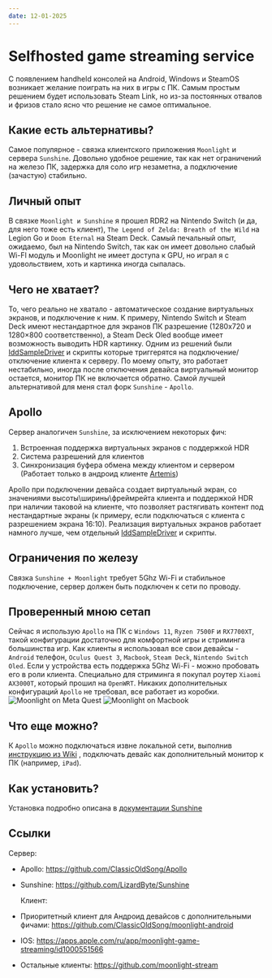 ```yaml
---
date: 12-01-2025
---
```


# Selfhosted game streaming service

С появлением handheld консолей на Android, Windows и SteamOS возникает желание поиграть на них в игры с ПК. Самым простым решением будет использовать Steam Link, но из-за постоянных отвалов и фризов стало ясно что решение не самое оптимальное.

## Какие есть альтернативы?

Самое популярное - связка клиентского приложения `Moonlight` и сервера `Sunshine`. Довольно удобное решение, так как нет ограничений на железо ПК, задержка для соло игр незаметна, а подключение (зачастую) стабильно.

## Личный опыт

В связке `Moonlight и Sunshine` я прошел RDR2 на Nintendo Switch (и да, для него тоже есть клиент), `The Legend of Zelda: Breath of the Wild` на Legion Go и `Doom Eternal` на Steam Deck. Самый печальный опыт, ожидаемо, был на Nintendo Switch, так как он имеет довольно слабый Wi-FI модуль и Moonlight не имеет доступа к GPU, но играл я с удовольствием, хоть и картинка иногда сыпалась.

## Чего не хватает?

То, чего реально не хватало - автоматическое создание виртуальных экранов, и подключение к ним. К примеру, Nintendo Switch и Steam Deck имеют нестандартное для экранов ПК разрешение (1280x720 и 1280×800 соответственно), а Steam Deck Oled вообще имеет возможность выводить HDR картинку. Одним из решений были [IddSampleDriver](https://github.com/roshkins/IddSampleDriver) и скрипты которые триггерятся на подключение/отключение клиента к серверу. По моему опыту, это работает нестабильно, иногда после отключения девайса виртуальный монитор остается, монитор ПК не включается обратно. Самой лучшей альтернативой для меня стал форк `Sunshine` - `Apollo`.

## Apollo

Сервер аналогичен `Sunshine`, за исключением некоторых фич:

1. Встроенная поддержка виртуальных экранов с поддержкой HDR
2. Система разрешений для клиентов
3. Синхронизация буфера обмена между клиентом и сервером (Работает только в андроид клиенте [Artemis](https://github.com/ClassicOldSong/moonlight-android))

Apollo при подключении девайса создает виртуальный экран, со значениями высоты\ширины\фреймрейта клиента и поддержкой HDR при наличии таковой на клиенте, что позволяет растягивать контент под нестандартные экраны (к примеру, если подключаться с клиента с разрешением экрана 16:10). Реализация виртуальных экранов работает намного лучше, чем отдельный [IddSampleDriver](https://github.com/roshkins/IddSampleDriver) и скрипты.

## Ограничения по железу

Связка `Sunshine + Moonlight` требует 5Ghz Wi-Fi и стабильное подключение, сервер должен быть подключен к сети по проводу.

## Проверенный мною сетап

Сейчас я использую `Apollo` на ПК с `Windows 11`, `Ryzen 7500F` и `RX7700XT`, такой конфигурации достаточно для комфортной игры и стриминга большинства игр.
Как клиенты я использовал все свои девайсы - `Android` телефон, `Oculus Quest 3`, `Macbook`, `Steam Deck`, `Nintendo Switch Oled`. Если у устройства есть поддержка 5Ghz Wi-Fi - можно пробовать его в роли клиента.
Специально для стриминга я покупал роутер `Xiaomi AX3000T`, который прошил на `OpenWRT`.
Никаких дополнительных конфигураций `Apollo` не требовал, все работает из коробки.
![Moonlight on Meta Quest](/assets/best-way-to-setup-local-gamestream/quest-moonlight.jpg)
![Moonlight on Macbook](/assets/best-way-to-setup-local-gamestream/macbook-moonlight.jpg)

## Что еще можно?

К `Apollo` можно подключаться извне локальной сети, выполнив [инструкцию из Wiki](https://github.com/moonlight-stream/moonlight-docs/wiki/Setup-Guide#streaming-over-the-internet) , подключать девайс как дополнительный монитор к ПК (например, `iPad`).

## Как установить?

Установка подробно описана в [документации Sunshine](https://docs.lizardbyte.dev/projects/sunshine/en/latest/about/setup.html)

## Ссылки

Сервер:

- Apollo: https://github.com/ClassicOldSong/Apollo
- Sunshine: https://github.com/LizardByte/Sunshine

  Клиент:

- Приоритетный клиент для Андроид девайсов с дополнительными фичами: https://github.com/ClassicOldSong/moonlight-android
- IOS: https://apps.apple.com/ru/app/moonlight-game-streaming/id1000551566
- Остальные клиенты: https://github.com/moonlight-stream
